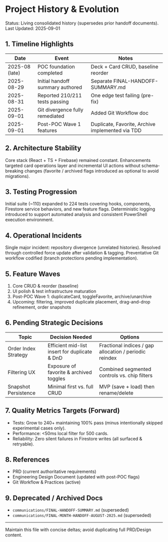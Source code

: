 # Project History & Evolution

Status: Living consolidated history (supersedes prior handoff documents).
Last Updated: 2025-09-01

## 1. Timeline Highlights
| Date | Event | Notes |
|------|-------|-------|
| 2025-08 (late) | POC foundation completed | Deck + Card CRUD, baseline reorder |
| 2025-08-29 | Initial handoff summary authored | Separate FINAL-HANDOFF-SUMMARY.md |
| 2025-08-31 | Reported 210/211 tests passing | One edge test failing (pre-fix) |
| 2025-09-01 | Git divergence fully remediated | Added Git Workflow doc |
| 2025-09-01 | Post-POC Wave 1 features | Duplicate, Favorite, Archive implemented via TDD |

## 2. Architecture Stability
Core stack (React + TS + Firebase) remained constant. Enhancements targeted card operations layer and incremental UI actions without schema-breaking changes (favorite / archived flags introduced as optional to avoid migrations).

## 3. Testing Progression
Initial suite (~110) expanded to 224 tests covering hooks, components, Firestore service behaviors, and new feature flags. Deterministic logging introduced to support automated analysis and consistent PowerShell execution environment.

## 4. Operational Incidents
Single major incident: repository divergence (unrelated histories). Resolved through controlled force update after validation & tagging. Preventative Git workflow codified (branch protections pending implementation).

## 5. Feature Waves
1. Core CRUD & reorder (baseline)
2. UI polish & test infrastructure maturation
3. Post-POC Wave 1: duplicateCard, toggleFavorite, archive/unarchive
4. Upcoming: filtering, improved duplicate placement, drag-and-drop refinement, order snapshots

## 6. Pending Strategic Decisions
| Topic | Decision Needed | Options |
|-------|-----------------|---------|
| Order Index Strategy | Efficient mid-list insert for duplicate & DnD | Fractional indices / gap allocation / periodic reindex |
| Filtering UX | Exposure of favorite & archived toggles | Combined segmented controls vs. chip filters |
| Snapshot Persistence | Minimal first vs. full CRUD | MVP (save + load) then rename/delete |

## 7. Quality Metrics Targets (Forward)
* Tests: Grow to 240+ maintaining 100% pass (minus intentionally skipped experimental cases only).
* Performance: <50ms local filter for 500 cards.
* Reliability: Zero silent failures in Firestore writes (all surfaced & retryable).

## 8. References
* PRD (current authoritative requirements)
* Engineering Design Document (updated with post-POC flags)
* Git Workflow & Practices (active)

## 9. Deprecated / Archived Docs
* `communications/FINAL-HANDOFF-SUMMARY.md` (superseded)
* `communications/FINAL-MONTH-HANDOFF-AUGUST-2025.md` (superseded)

---
Maintain this file with concise deltas; avoid duplicating full PRD/Design content.